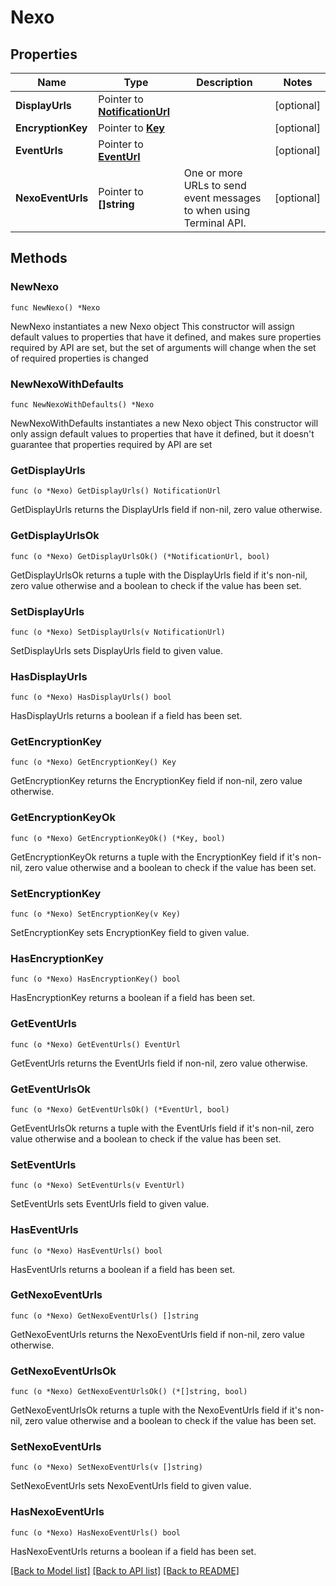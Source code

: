 # Nexo

## Properties

Name | Type | Description | Notes
------------ | ------------- | ------------- | -------------
**DisplayUrls** | Pointer to [**NotificationUrl**](NotificationUrl.md) |  | [optional] 
**EncryptionKey** | Pointer to [**Key**](Key.md) |  | [optional] 
**EventUrls** | Pointer to [**EventUrl**](EventUrl.md) |  | [optional] 
**NexoEventUrls** | Pointer to **[]string** | One or more URLs to send event messages to when using Terminal API. | [optional] 

## Methods

### NewNexo

`func NewNexo() *Nexo`

NewNexo instantiates a new Nexo object
This constructor will assign default values to properties that have it defined,
and makes sure properties required by API are set, but the set of arguments
will change when the set of required properties is changed

### NewNexoWithDefaults

`func NewNexoWithDefaults() *Nexo`

NewNexoWithDefaults instantiates a new Nexo object
This constructor will only assign default values to properties that have it defined,
but it doesn't guarantee that properties required by API are set

### GetDisplayUrls

`func (o *Nexo) GetDisplayUrls() NotificationUrl`

GetDisplayUrls returns the DisplayUrls field if non-nil, zero value otherwise.

### GetDisplayUrlsOk

`func (o *Nexo) GetDisplayUrlsOk() (*NotificationUrl, bool)`

GetDisplayUrlsOk returns a tuple with the DisplayUrls field if it's non-nil, zero value otherwise
and a boolean to check if the value has been set.

### SetDisplayUrls

`func (o *Nexo) SetDisplayUrls(v NotificationUrl)`

SetDisplayUrls sets DisplayUrls field to given value.

### HasDisplayUrls

`func (o *Nexo) HasDisplayUrls() bool`

HasDisplayUrls returns a boolean if a field has been set.

### GetEncryptionKey

`func (o *Nexo) GetEncryptionKey() Key`

GetEncryptionKey returns the EncryptionKey field if non-nil, zero value otherwise.

### GetEncryptionKeyOk

`func (o *Nexo) GetEncryptionKeyOk() (*Key, bool)`

GetEncryptionKeyOk returns a tuple with the EncryptionKey field if it's non-nil, zero value otherwise
and a boolean to check if the value has been set.

### SetEncryptionKey

`func (o *Nexo) SetEncryptionKey(v Key)`

SetEncryptionKey sets EncryptionKey field to given value.

### HasEncryptionKey

`func (o *Nexo) HasEncryptionKey() bool`

HasEncryptionKey returns a boolean if a field has been set.

### GetEventUrls

`func (o *Nexo) GetEventUrls() EventUrl`

GetEventUrls returns the EventUrls field if non-nil, zero value otherwise.

### GetEventUrlsOk

`func (o *Nexo) GetEventUrlsOk() (*EventUrl, bool)`

GetEventUrlsOk returns a tuple with the EventUrls field if it's non-nil, zero value otherwise
and a boolean to check if the value has been set.

### SetEventUrls

`func (o *Nexo) SetEventUrls(v EventUrl)`

SetEventUrls sets EventUrls field to given value.

### HasEventUrls

`func (o *Nexo) HasEventUrls() bool`

HasEventUrls returns a boolean if a field has been set.

### GetNexoEventUrls

`func (o *Nexo) GetNexoEventUrls() []string`

GetNexoEventUrls returns the NexoEventUrls field if non-nil, zero value otherwise.

### GetNexoEventUrlsOk

`func (o *Nexo) GetNexoEventUrlsOk() (*[]string, bool)`

GetNexoEventUrlsOk returns a tuple with the NexoEventUrls field if it's non-nil, zero value otherwise
and a boolean to check if the value has been set.

### SetNexoEventUrls

`func (o *Nexo) SetNexoEventUrls(v []string)`

SetNexoEventUrls sets NexoEventUrls field to given value.

### HasNexoEventUrls

`func (o *Nexo) HasNexoEventUrls() bool`

HasNexoEventUrls returns a boolean if a field has been set.


[[Back to Model list]](../README.md#documentation-for-models) [[Back to API list]](../README.md#documentation-for-api-endpoints) [[Back to README]](../README.md)


